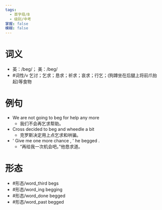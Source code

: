 ```yaml
---
tags:
  - 首字母/B
  - 级别/中考
掌握: false
模糊: false
---
```

# 词义
- 英：/beɡ/； 美：/beɡ/
- #词性/v  乞讨；乞求；恳求；祈求；哀求；行乞；(狗蹲坐在后腿上将前爪抬起)等食物
# 例句
- We are not going to beg for help any more
	- 我们不会再乞求帮助。
- Cross decided to beg and wheedle a bit
	- 克罗斯决定用上点乞求和哄骗。
- ' Give me one more chance , ' he begged .
	- “再给我一次机会吧。”他恳求道。
# 形态
- #形态/word_third begs
- #形态/word_ing begging
- #形态/word_done begged
- #形态/word_past begged
